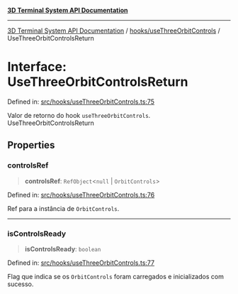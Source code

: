 [**3D Terminal System API Documentation**](../../../README.md)

***

[3D Terminal System API Documentation](../../../README.md) / [hooks/useThreeOrbitControls](../README.md) / UseThreeOrbitControlsReturn

# Interface: UseThreeOrbitControlsReturn

Defined in: [src/hooks/useThreeOrbitControls.ts:75](https://github.com/Dicommunitas/ThreeJS_Terminal_3D/blob/20cf40967bd739fbee6d804c3e821483cc482c65/src/hooks/useThreeOrbitControls.ts#L75)

Valor de retorno do hook `useThreeOrbitControls`.
 UseThreeOrbitControlsReturn

## Properties

### controlsRef

> **controlsRef**: `RefObject`\<`null` \| `OrbitControls`\>

Defined in: [src/hooks/useThreeOrbitControls.ts:76](https://github.com/Dicommunitas/ThreeJS_Terminal_3D/blob/20cf40967bd739fbee6d804c3e821483cc482c65/src/hooks/useThreeOrbitControls.ts#L76)

Ref para a instância de `OrbitControls`.

***

### isControlsReady

> **isControlsReady**: `boolean`

Defined in: [src/hooks/useThreeOrbitControls.ts:77](https://github.com/Dicommunitas/ThreeJS_Terminal_3D/blob/20cf40967bd739fbee6d804c3e821483cc482c65/src/hooks/useThreeOrbitControls.ts#L77)

Flag que indica se os `OrbitControls` foram carregados e inicializados com sucesso.
